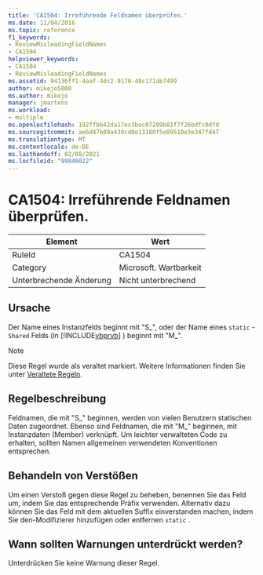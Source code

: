 ```yaml
---
title: 'CA1504: Irreführende Feldnamen überprüfen.'
ms.date: 11/04/2016
ms.topic: reference
f1_keywords:
- ReviewMisleadingFieldNames
- CA1504
helpviewer_keywords:
- CA1504
- ReviewMisleadingFieldNames
ms.assetid: 94136ff1-4aaf-4dc2-9170-48c171ab7499
author: mikejo5000
ms.author: mikejo
manager: jmartens
ms.workload:
- multiple
ms.openlocfilehash: 192ffbb42da17ec3bec07289b81f7f26bdfc0dfd
ms.sourcegitcommit: ae6d47b09a439cd0e13180f5e89510e3e347fd47
ms.translationtype: MT
ms.contentlocale: de-DE
ms.lasthandoff: 02/08/2021
ms.locfileid: "99846022"
---
```

# <a name="ca1504-review-misleading-field-names"></a>CA1504: Irreführende Feldnamen überprüfen.

|Element|Wert|
|-|-|
|RuleId|CA1504|
|Category|Microsoft. Wartbarkeit|
|Unterbrechende Änderung|Nicht unterbrechend|

## <a name="cause"></a>Ursache
Der Name eines Instanzfelds beginnt mit "S_", oder der Name eines `static` - `Shared` Felds (in [!INCLUDE[vbprvb](../code-quality/includes/vbprvb_md.md)] ) beginnt mit "M_".

> [!NOTE]
> Diese Regel wurde als veraltet markiert. Weitere Informationen finden Sie unter [Veraltete Regeln](fxcop-unported-deprecated-rules.md).

## <a name="rule-description"></a>Regelbeschreibung
Feldnamen, die mit "S_" beginnen, werden von vielen Benutzern statischen Daten zugeordnet. Ebenso sind Feldnamen, die mit "M_" beginnen, mit Instanzdaten (Member) verknüpft. Um leichter verwalteten Code zu erhalten, sollten Namen allgemeinen verwendeten Konventionen entsprechen.

## <a name="how-to-fix-violations"></a>Behandeln von Verstößen
Um einen Verstoß gegen diese Regel zu beheben, benennen Sie das Feld um, indem Sie das entsprechende Präfix verwenden. Alternativ dazu können Sie das Feld mit dem aktuellen Suffix einverstanden machen, indem Sie den-Modifizierer hinzufügen oder entfernen `static` .

## <a name="when-to-suppress-warnings"></a>Wann sollten Warnungen unterdrückt werden?
Unterdrücken Sie keine Warnung dieser Regel.
